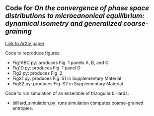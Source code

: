 
## Code for *On the convergence of phase space distributions to microcanonical equilibrium: dynamical isometry and generalized coarse-graining*

[Link to ArXiv paper](https://arxiv.org/abs/2404.05123)

Code to reproduce figures:
* Fig1ABC.py: produces Fig. 1 panels A, B, and C
* Fig1D.py: produces Fig. 1 panel D
* Fig2.py: produces Fig. 2
* FigS1.py: produces Fig. S1 in Supplementary Material
* FigS2.py: produces Fig. S2 in Supplementary Material


Code to run simulation of an ensemble of triangular billiards:
* billiard_simulation.py: runs simulation computes coarse-grained entropies.